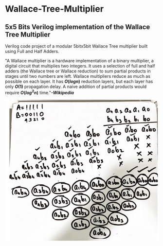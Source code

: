 # Wallace-Tree-Multiplier
## 5x5 Bits Verilog implementation of the Wallace Tree Multiplier   

Verilog code project of a modular 5bitx5bit Wallace Tree multiplier built using Full and Half Adders.  

"A Wallace multiplier is a hardware implementation of a binary multiplier, a digital circuit that multiplies two integers. It uses a selection of full and half adders (the Wallace tree or Wallace reduction) to sum partial products in stages until two numbers are left. Wallace multipliers reduce as much as possible on each layer. It has **$O(log n)$** reduction layers, but each layer has only **$O(1)$** propagation delay. A naive addition of partial products would require **$O(log^2n)$** time."***-Wikipedia***

![5x5 bit Wallace Tree Multiplier](WallaceTree.png)

